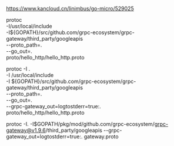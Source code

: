 https://www.kancloud.cn/linimbus/go-micro/529025


<!-- pb -->
 protoc \
-I/usr/local/include \
-I${GOPATH}/src/github.com/grpc-ecosystem/grpc-gateway/third_party/googleapis \
--proto_path=. \
--go_out=. \
 proto/hello_http/hello_http.proto


 <!-- gw -->
protoc -I . \
-I /usr/local/include \
-I ${GOPATH}/src/github.com/grpc-ecosystem/grpc-gateway/third_party/googleapis \
--proto_path=. \
--go_out=. \
--grpc-gateway_out=logtostderr=true:.  \
proto/hello_http/hello_http.proto


protoc -I. -I$GOPATH/pkg/mod/github.com/grpc-ecosystem/grpc-gateway@v1.9.6/third_party/googleapis --grpc-gateway_out=logtostderr=true:. gateway.proto